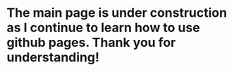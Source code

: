 # The main page is under construction as I continue to learn how to use github pages. Thank you for understanding!
